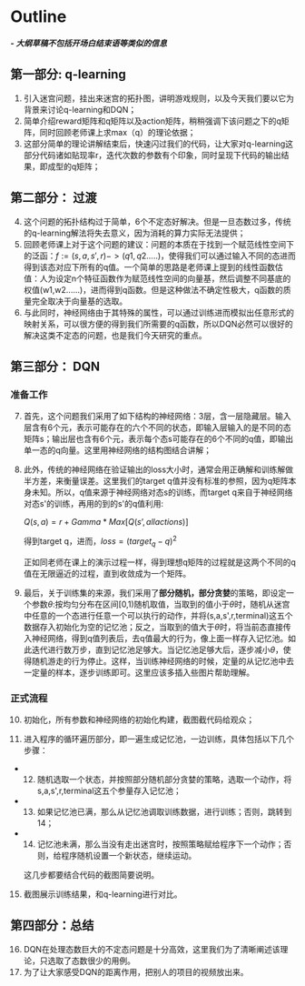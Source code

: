 # Outline
***- 大纲草稿不包括开场白结束语等类似的信息***
## 第一部分: q-learning
1. 引入迷宫问题，挂出来迷宫的拓扑图，讲明游戏规则，以及今天我们要以它为背景来讨论q-learning和DQN；
2. 简单介绍reward矩阵和q矩阵以及action矩阵，稍稍强调下该问题之下的q矩阵，同时回顾老师课上求max（q）的理论依据；
3. 这部分简单的理论讲解结束后，快速闪过我们的代码，让大家对q-learning这部分代码诸如贴现率r，迭代次数的参数有个印象，同时呈现下代码的输出结果，即成型的q矩阵；

## 第二部分： 过渡
4. 这个问题的拓扑结构过于简单，6个不定态好解决。但是一旦态数过多，传统的q-learning解法将失去意义，因为消耗的算力实际无法提供；
5. 回顾老师课上对于这个问题的建议：问题的本质在于找到一个赋范线性空间下的泛函：$f:=(s,a,s',r) ->(q1,q2.....)$，使得我们可以通过输入不同的态进而得到该态对应下所有的q值。一个简单的思路是老师课上提到的线性函数估值：人为设定n个特征函数作为赋范线性空间的向量基，然后调整不同基底的权值(w1,w2......)，进而得到q函数。但是这种做法不确定性极大，q函数的质量完全取决于向量基的选取。
6. 与此同时，神经网络由于其特殊的属性，可以通过训练进而模拟出任意形式的映射关系，可以很方便的得到我们所需要的q函数，所以DQN必然可以很好的解决这类不定态的问题，也是我们今天研究的重点。

## 第三部分： DQN
### 准备工作
7. 首先，这个问题我们采用了如下结构的神经网络：3层，含一层隐藏层。输入层含有6个元，表示可能存在的六个不同的状态，即输入层输入的是不同的态矩阵s；输出层也含有6个元，表示每个态s可能存在的6个不同的q值，即输出单一态的q向量。这里用神经网络的结构图结合讲解；
8. 此外，传统的神经网络在验证输出的loss大小时，通常会用正确解和训练解做半方差，来衡量误差。这里我们的target q值并没有标准的参照，因为q矩阵本身未知。所以，q值来源于神经网络对态s的训练，而target q来自于神经网络对态s'的训练，再用的到的s'的q值利用:

    $Q(s, a) = r + Gamma * Max[Q(s’, all actions)]$

    得到target q，进而，$loss = (target_q - q)^2$

    正如同老师在课上的演示过程一样，得到理想q矩阵的过程就是这两个不同的q值在无限逼近的过程，直到收敛成为一个矩阵。

9. 最后，关于训练集的来源，我们采用了**部分随机，部分贪婪**的策略，即设定一个参数$θ$:按均匀分布在区间[0,1)随机取值，当取到的值小于$θ$时，随机从迷宫中任意的一个态进行任意一个可以执行的动作，并将(s,a,s',r,terminal)这五个数据存入初始化为空的记忆池；反之，当取到的值大于$θ$时，将当前态直接传入神经网络，得到q值列表后，去q值最大的行为，像上面一样存入记忆池。如此迭代进行数万步，直到记忆池足够大。当记忆池足够大后，逐步减小$θ$，使得随机游走的行为停止。这样，当训练神经网络的时候，定量的从记忆池中去一定量的样本，逐步训练即可。这里应该多插入些图片帮助理解。
### 正式流程
10. 初始化，所有参数和神经网络的初始化构建，截图截代码给观众；

11. 进入程序的循环遍历部分，即一遍生成记忆池，一边训练，具体包括以下几个步骤：
  - 12. 随机选取一个状态，并按照部分随机部分贪婪的策略，选取一个动作，将s,a,s',r,terminal这五个参量存入记忆池；

  - 13. 如果记忆池已满，那么从记忆池调取训练数据，进行训练；否则，跳转到14；

  - 14. 记忆池未满，那么当没有走出迷宫时，按照策略赋给程序下一个动作；否则，给程序随机设置一个新状态，继续运动。

    这几步都要结合代码的截图简要说明。

15. 截图展示训练结果，和q-learning进行对比。
## 第四部分：总结
16. DQN在处理态数巨大的不定态问题是十分高效，这里我们为了清晰阐述该理论，只选取了态数很少的用例。
17. 为了让大家感受DQN的距离作用，把别人的项目的视频放出来。
